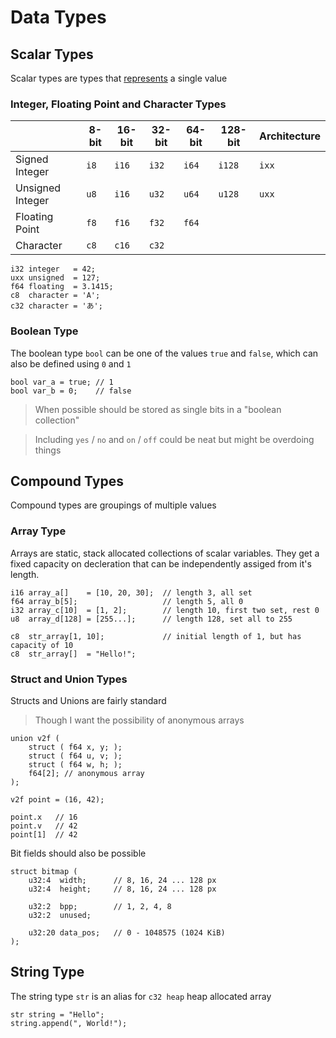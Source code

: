 # Data Types

## Scalar Types
Scalar types are types that [represents](#test) a single value

### Integer, Floating Point and Character Types

|                  | 8-bit | 16-bit | 32-bit | 64-bit | 128-bit | Architecture |
| ---------------- | ----- | ------ | ------ | ------ | ------- | ------------ |
| Signed Integer   | `i8`  | `i16`  | `i32`  | `i64`  | `i128`  | `ixx`        |
| Unsigned Integer | `u8`  | `i16`  | `u32`  | `u64`  | `u128`  | `uxx`        |
| Floating Point   | `f8`  | `f16`  | `f32`  | `f64`  |
| Character        | `c8`  | `c16`  | `c32`  |

```mina
i32 integer   = 42;
uxx unsigned  = 127;
f64 floating  = 3.1415;
c8  character = 'A';
c32 character = 'あ';
```

### Boolean Type
The boolean type `bool` can be one of the values `true` and `false`, which can also be defined using `0` and `1`

```mina
bool var_a = true; // 1
bool var_b = 0;    // false
```

> When possible should be stored as single bits in a "boolean collection"

> Including `yes` / `no` and `on` / `off` could be neat but might be overdoing things

## Compound Types
Compound types are groupings of multiple values

### Array Type
Arrays are static, stack allocated collections of scalar variables. They get a fixed capacity on decleration that can be independently assiged from it's length.

```mina
i16 array_a[]    = [10, 20, 30];  // length 3, all set
f64 array_b[5];                   // length 5, all 0
i32 array_c[10]  = [1, 2];        // length 10, first two set, rest 0
u8  array_d[128] = [255...];      // length 128, set all to 255

c8  str_array[1, 10];             // initial length of 1, but has capacity of 10
c8  str_array[]  = "Hello!";
```

### Struct and Union Types
Structs and Unions are fairly standard
> Though I want the possibility of anonymous arrays

```mina
union v2f (
	struct ( f64 x, y; );
	struct ( f64 u, v; );
	struct ( f64 w, h; );
	f64[2]; // anonymous array
);

v2f point = (16, 42);

point.x   // 16
point.v   // 42
point[1]  // 42
```

Bit fields should also be possible

```mina
struct bitmap (
	u32:4  width;      // 8, 16, 24 ... 128 px
	u32:4  height;     // 8, 16, 24 ... 128 px

	u32:2  bpp;        // 1, 2, 4, 8
	u32:2  unused;

	u32:20 data_pos;   // 0 - 1048575 (1024 KiB)
);
```

## String Type
The string type `str` is an alias for `c32 heap` heap allocated array

```mina
str string = "Hello";
string.append(", World!");
```
